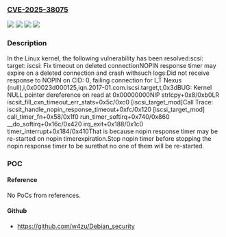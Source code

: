 ### [CVE-2025-38075](https://cve.mitre.org/cgi-bin/cvename.cgi?name=CVE-2025-38075)
![](https://img.shields.io/static/v1?label=Product&message=Linux&color=blue)
![](https://img.shields.io/static/v1?label=Version&message=&color=brightgreen)
![](https://img.shields.io/static/v1?label=Version&message=1da177e4c3f41524e886b7f1b8a0c1fc7321cac2%20&color=brightgreen)
![](https://img.shields.io/static/v1?label=Vulnerability&message=n%2Fa&color=blue)

### Description

In the Linux kernel, the following vulnerability has been resolved:scsi: target: iscsi: Fix timeout on deleted connectionNOPIN response timer may expire on a deleted connection and crash withsuch logs:Did not receive response to NOPIN on CID: 0, failing connection for I_T Nexus (null),i,0x00023d000125,iqn.2017-01.com.iscsi.target,t,0x3dBUG: Kernel NULL pointer dereference on read at 0x00000000NIP  strlcpy+0x8/0xb0LR iscsit_fill_cxn_timeout_err_stats+0x5c/0xc0 [iscsi_target_mod]Call Trace: iscsit_handle_nopin_response_timeout+0xfc/0x120 [iscsi_target_mod] call_timer_fn+0x58/0x1f0 run_timer_softirq+0x740/0x860 __do_softirq+0x16c/0x420 irq_exit+0x188/0x1c0 timer_interrupt+0x184/0x410That is because nopin response timer may be re-started on nopin timerexpiration.Stop nopin timer before stopping the nopin response timer to be surethat no one of them will be re-started.

### POC

#### Reference
No PoCs from references.

#### Github
- https://github.com/w4zu/Debian_security

